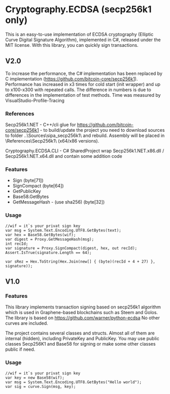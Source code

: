 # Cryptography.ECDSA (secp256k1 only)

This is an easy-to-use implementation of ECDSA cryptography (Elliptic Curve Digital Signature Algorithm), implemented in C#, released under the MIT license. With this library, you can quickly sign transactions. 

## V2.0

To increase the performance, the C# implementation has been replaced by C implementation (https://github.com/bitcoin-core/secp256k1). 
Performance has increased in x3 times for cold start (init wrapper) and up to x100-x300 with repeated calls. 
The difference in numbers is due to differences in the implementation of test methods. 
Time was measured by VisualStudio-Profile-Tracing

### References
Secp256k1.NET - C++/cli glue for https://github.com/bitcoin-core/secp256k1 - to build/update the project you need to download sources to folder ..\Sources\sipa_secp256k1\ and rebuild. Assembly will be placed in \References\Secp256k1\ (x64/x86 versions).

Cryptography.ECDSA.CLI - C# SharedProject wrap Secp256k1.NET.x86.dll / Secp256k1.NET.x64.dll and contain some addition code

### Features
* Sign (byte[71])    
* SignCompact (byte[64])
* GetPublicKey
* Base58.GetBytes
* GetMessageHash - (use sha256) (byte[32])

### Usage
```
//wif = it`s your privat sign key
var msg = System.Text.Encoding.UTF8.GetBytes(text);
var hex = Base58.GetBytes(wif);
var digest = Proxy.GetMessageHash(msg);
int recId;
var signature = Proxy.SignCompact(digest, hex, out recId);
Assert.IsTrue(signature.Length == 64);

var sRez = Hex.ToString(Hex.Join(new[] { (byte)(recId + 4 + 27) }, signature));
```



## V1.0
### Features

This library implements transaction signing based on secp256k1 algorithm which is used in Graphene-based blockchains such as Steem and Golos. The library is based on https://github.com/warner/python-ecdsa
No other curves are included.

The project contains several classes and structs. Almost all of them are internal (hidden), including PrivateKey and PublicKey. 
You may use public classes Secp256K1 and Base58 for signing or make some other classes public if need.

### Usage
```
//wif = it`s your privat sign key
var key = new Base58(wif);
var msg = System.Text.Encoding.UTF8.GetBytes("Hello world");
var sig = curve.Sign(msg, key);
```
